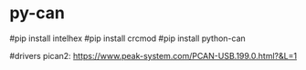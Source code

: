 # py-can


#pip install intelhex
#pip install crcmod
#pip install python-can

#drivers pican2:
https://www.peak-system.com/PCAN-USB.199.0.html?&L=1
